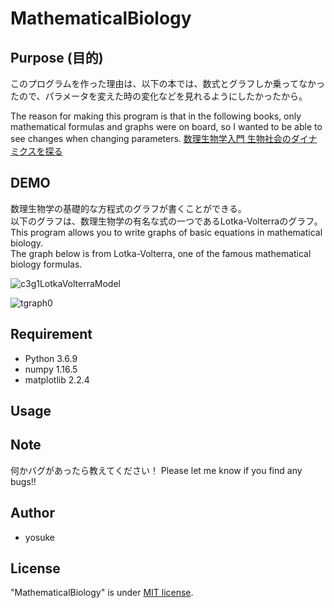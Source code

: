 # MathematicalBiology


## Purpose (目的)
 
このプログラムを作った理由は、以下の本では、数式とグラフしか乗ってなかったので、パラメータを変えた時の変化などを見れるようにしたかったから。


The reason for making this program is that in the following books, only mathematical formulas and graphs were on board, so I wanted to be able to see changes when changing parameters.
[数理生物学入門 生物社会のダイナミクスを探る](https://www.amazon.co.jp/%E6%95%B0%E7%90%86%E7%94%9F%E7%89%A9%E5%AD%A6%E5%85%A5%E9%96%80%E2%80%95%E7%94%9F%E7%89%A9%E7%A4%BE%E4%BC%9A%E3%81%AE%E3%83%80%E3%82%A4%E3%83%8A%E3%83%9F%E3%83%83%E3%82%AF%E3%82%B9%E3%82%92%E6%8E%A2%E3%82%8B-%E5%B7%8C%E4%BD%90-%E5%BA%B8/dp/4320054857/ref=sr_1_1?__mk_ja_JP=%E3%82%AB%E3%82%BF%E3%82%AB%E3%83%8A&keywords=%E6%95%B0%E7%90%86%E7%94%9F%E7%89%A9%E5%AD%A6%E5%85%A5%E9%96%80&qid=1575634765&sr=8-1)
 
## DEMO
 
数理生物学の基礎的な方程式のグラフが書くことができる。<br>
以下のグラフは、数理生物学の有名な式の一つであるLotka-Volterraのグラフ。<br>
This program allows you to write graphs of basic equations in mathematical biology.<br>
The graph below is from Lotka-Volterra, one of the famous mathematical biology formulas.
 
![c3g1LotkaVolterraModel](https://user-images.githubusercontent.com/49602425/70322542-b37c6f80-186d-11ea-8b53-1e53f148b703.jpg)

![tgraph0](https://user-images.githubusercontent.com/49602425/70322583-d1e26b00-186d-11ea-993c-1314455c308d.jpg) 

 
## Requirement
 
* Python 3.6.9 
* numpy  1.16.5
* matplotlib 2.2.4

 
## Usage

 
## Note

何かバグがあったら教えてください！
Please let me know if you find any bugs!!
 
## Author
 
* yosuke

## License

"MathematicalBiology" is under [MIT license](https://en.wikipedia.org/wiki/MIT_License).
  
